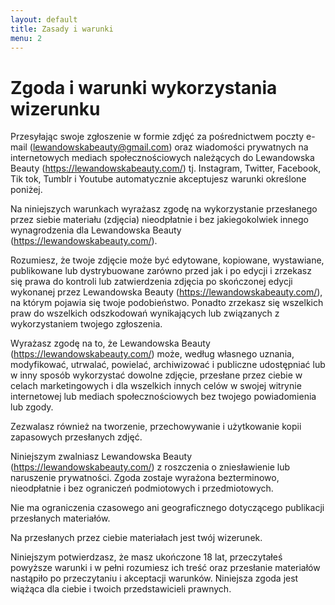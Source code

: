 ```yaml
---
layout: default
title: Zasady i warunki
menu: 2
---
```


# Zgoda i warunki wykorzystania wizerunku

Przesyłając swoje zgłoszenie w formie zdjęć za pośrednictwem poczty e-mail (lewandowskabeauty@gmail.com) oraz wiadomości prywatnych na internetowych mediach społecznościowych należących do Lewandowska Beauty (https://lewandowskabeauty.com/) tj. Instagram, Twitter, Facebook, Tik tok, Tumblr i Youtube automatycznie akceptujesz warunki określone poniżej.


Na niniejszych warunkach wyrażasz zgodę na wykorzystanie przesłanego przez siebie materiału (zdjęcia) nieodpłatnie i bez jakiegokolwiek innego wynagrodzenia dla Lewandowska Beauty (https://lewandowskabeauty.com/).


Rozumiesz, że twoje zdjęcie może być edytowane, kopiowane, wystawiane, publikowane lub dystrybuowane zarówno przed jak i po edycji i zrzekasz się prawa do kontroli lub zatwierdzenia zdjęcia po skończonej edycji wykonanej przez Lewandowska Beauty (https://lewandowskabeauty.com/), na którym pojawia się twoje podobieństwo. Ponadto zrzekasz się wszelkich praw do wszelkich odszkodowań wynikających lub związanych z wykorzystaniem twojego zgłoszenia.


 Wyrażasz zgodę na to, że Lewandowska Beauty (https://lewandowskabeauty.com/) może, według własnego uznania, modyfikować, utrwalać, powielać, archiwizować i publiczne udostępniać  lub w inny sposób wykorzystać dowolne zdjęcie,  przesłane przez ciebie w celach marketingowych i dla wszelkich innych celów w swojej witrynie internetowej lub  mediach społecznościowych bez twojego powiadomienia lub zgody.

Zezwalasz również na tworzenie, przechowywanie i użytkowanie kopii zapasowych przesłanych zdjęć.


Niniejszym zwalniasz Lewandowska Beauty (https://lewandowskabeauty.com/) z  roszczenia o zniesławienie lub naruszenie prywatności. Zgoda zostaje wyrażona bezterminowo, nieodpłatnie i bez ograniczeń podmiotowych i przedmiotowych. 


Nie ma ograniczenia czasowego ani geograficznego dotyczącego publikacji przesłanych materiałów. 


Na przesłanych przez ciebie materiałach jest twój wizerunek.


Niniejszym potwierdzasz, że masz ukończone 18 lat, przeczytałeś powyższe warunki i w pełni rozumiesz ich treść oraz przesłanie materiałów nastąpiło po przeczytaniu i akceptacji warunków. Niniejsza zgoda jest wiążąca dla ciebie i twoich przedstawicieli prawnych.


